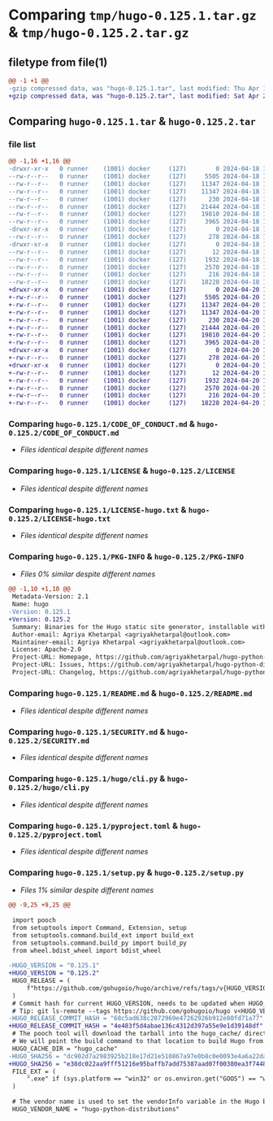 # Comparing `tmp/hugo-0.125.1.tar.gz` & `tmp/hugo-0.125.2.tar.gz`

## filetype from file(1)

```diff
@@ -1 +1 @@
-gzip compressed data, was "hugo-0.125.1.tar", last modified: Thu Apr 18 10:54:37 2024, max compression
+gzip compressed data, was "hugo-0.125.2.tar", last modified: Sat Apr 20 16:24:48 2024, max compression
```

## Comparing `hugo-0.125.1.tar` & `hugo-0.125.2.tar`

### file list

```diff
@@ -1,16 +1,16 @@
-drwxr-xr-x   0 runner    (1001) docker     (127)        0 2024-04-18 10:54:37.450910 hugo-0.125.1/
--rw-r--r--   0 runner    (1001) docker     (127)     5505 2024-04-18 10:54:33.000000 hugo-0.125.1/CODE_OF_CONDUCT.md
--rw-r--r--   0 runner    (1001) docker     (127)    11347 2024-04-18 10:54:33.000000 hugo-0.125.1/LICENSE
--rw-r--r--   0 runner    (1001) docker     (127)    11347 2024-04-18 10:54:33.000000 hugo-0.125.1/LICENSE-hugo.txt
--rw-r--r--   0 runner    (1001) docker     (127)      230 2024-04-18 10:54:33.000000 hugo-0.125.1/MANIFEST.in
--rw-r--r--   0 runner    (1001) docker     (127)    21444 2024-04-18 10:54:37.450910 hugo-0.125.1/PKG-INFO
--rw-r--r--   0 runner    (1001) docker     (127)    19810 2024-04-18 10:54:33.000000 hugo-0.125.1/README.md
--rw-r--r--   0 runner    (1001) docker     (127)     3965 2024-04-18 10:54:33.000000 hugo-0.125.1/SECURITY.md
-drwxr-xr-x   0 runner    (1001) docker     (127)        0 2024-04-18 10:54:37.450910 hugo-0.125.1/hugo/
--rw-r--r--   0 runner    (1001) docker     (127)      278 2024-04-18 10:54:33.000000 hugo-0.125.1/hugo/__main__.py
-drwxr-xr-x   0 runner    (1001) docker     (127)        0 2024-04-18 10:54:37.450910 hugo-0.125.1/hugo/binaries/
--rw-r--r--   0 runner    (1001) docker     (127)       12 2024-04-18 10:54:33.000000 hugo-0.125.1/hugo/binaries/.gitignore
--rw-r--r--   0 runner    (1001) docker     (127)     1932 2024-04-18 10:54:33.000000 hugo-0.125.1/hugo/cli.py
--rw-r--r--   0 runner    (1001) docker     (127)     2570 2024-04-18 10:54:33.000000 hugo-0.125.1/pyproject.toml
--rw-r--r--   0 runner    (1001) docker     (127)      216 2024-04-18 10:54:37.450910 hugo-0.125.1/setup.cfg
--rw-r--r--   0 runner    (1001) docker     (127)    18228 2024-04-18 10:54:33.000000 hugo-0.125.1/setup.py
+drwxr-xr-x   0 runner    (1001) docker     (127)        0 2024-04-20 16:24:48.221486 hugo-0.125.2/
+-rw-r--r--   0 runner    (1001) docker     (127)     5505 2024-04-20 16:24:39.000000 hugo-0.125.2/CODE_OF_CONDUCT.md
+-rw-r--r--   0 runner    (1001) docker     (127)    11347 2024-04-20 16:24:39.000000 hugo-0.125.2/LICENSE
+-rw-r--r--   0 runner    (1001) docker     (127)    11347 2024-04-20 16:24:39.000000 hugo-0.125.2/LICENSE-hugo.txt
+-rw-r--r--   0 runner    (1001) docker     (127)      230 2024-04-20 16:24:39.000000 hugo-0.125.2/MANIFEST.in
+-rw-r--r--   0 runner    (1001) docker     (127)    21444 2024-04-20 16:24:48.221486 hugo-0.125.2/PKG-INFO
+-rw-r--r--   0 runner    (1001) docker     (127)    19810 2024-04-20 16:24:39.000000 hugo-0.125.2/README.md
+-rw-r--r--   0 runner    (1001) docker     (127)     3965 2024-04-20 16:24:39.000000 hugo-0.125.2/SECURITY.md
+drwxr-xr-x   0 runner    (1001) docker     (127)        0 2024-04-20 16:24:48.221486 hugo-0.125.2/hugo/
+-rw-r--r--   0 runner    (1001) docker     (127)      278 2024-04-20 16:24:39.000000 hugo-0.125.2/hugo/__main__.py
+drwxr-xr-x   0 runner    (1001) docker     (127)        0 2024-04-20 16:24:48.221486 hugo-0.125.2/hugo/binaries/
+-rw-r--r--   0 runner    (1001) docker     (127)       12 2024-04-20 16:24:39.000000 hugo-0.125.2/hugo/binaries/.gitignore
+-rw-r--r--   0 runner    (1001) docker     (127)     1932 2024-04-20 16:24:39.000000 hugo-0.125.2/hugo/cli.py
+-rw-r--r--   0 runner    (1001) docker     (127)     2570 2024-04-20 16:24:39.000000 hugo-0.125.2/pyproject.toml
+-rw-r--r--   0 runner    (1001) docker     (127)      216 2024-04-20 16:24:48.221486 hugo-0.125.2/setup.cfg
+-rw-r--r--   0 runner    (1001) docker     (127)    18228 2024-04-20 16:24:39.000000 hugo-0.125.2/setup.py
```

### Comparing `hugo-0.125.1/CODE_OF_CONDUCT.md` & `hugo-0.125.2/CODE_OF_CONDUCT.md`

 * *Files identical despite different names*

### Comparing `hugo-0.125.1/LICENSE` & `hugo-0.125.2/LICENSE`

 * *Files identical despite different names*

### Comparing `hugo-0.125.1/LICENSE-hugo.txt` & `hugo-0.125.2/LICENSE-hugo.txt`

 * *Files identical despite different names*

### Comparing `hugo-0.125.1/PKG-INFO` & `hugo-0.125.2/PKG-INFO`

 * *Files 0% similar despite different names*

```diff
@@ -1,10 +1,10 @@
 Metadata-Version: 2.1
 Name: hugo
-Version: 0.125.1
+Version: 0.125.2
 Summary: Binaries for the Hugo static site generator, installable with pip
 Author-email: Agriya Khetarpal <agriyakhetarpal@outlook.com>
 Maintainer-email: Agriya Khetarpal <agriyakhetarpal@outlook.com>
 License: Apache-2.0
 Project-URL: Homepage, https://github.com/agriyakhetarpal/hugo-python-distributions
 Project-URL: Issues, https://github.com/agriyakhetarpal/hugo-python-distributions/issues
 Project-URL: Changelog, https://github.com/agriyakhetarpal/hugo-python-distributions/releases
```

### Comparing `hugo-0.125.1/README.md` & `hugo-0.125.2/README.md`

 * *Files identical despite different names*

### Comparing `hugo-0.125.1/SECURITY.md` & `hugo-0.125.2/SECURITY.md`

 * *Files identical despite different names*

### Comparing `hugo-0.125.1/hugo/cli.py` & `hugo-0.125.2/hugo/cli.py`

 * *Files identical despite different names*

### Comparing `hugo-0.125.1/pyproject.toml` & `hugo-0.125.2/pyproject.toml`

 * *Files identical despite different names*

### Comparing `hugo-0.125.1/setup.py` & `hugo-0.125.2/setup.py`

 * *Files 1% similar despite different names*

```diff
@@ -9,25 +9,25 @@
 
 import pooch
 from setuptools import Command, Extension, setup
 from setuptools.command.build_ext import build_ext
 from setuptools.command.build_py import build_py
 from wheel.bdist_wheel import bdist_wheel
 
-HUGO_VERSION = "0.125.1"
+HUGO_VERSION = "0.125.2"
 HUGO_RELEASE = (
     f"https://github.com/gohugoio/hugo/archive/refs/tags/v{HUGO_VERSION}.tar.gz"
 )
 # Commit hash for current HUGO_VERSION, needs to be updated when HUGO_VERSION is updated
 # Tip: git ls-remote --tags https://github.com/gohugoio/hugo v<HUGO_VERSION>
-HUGO_RELEASE_COMMIT_HASH = "68c5ad638c2072969e47262926b912e80fd71a77"
+HUGO_RELEASE_COMMIT_HASH = "4e483f5d4abae136c4312d397a55e9e1d39148df"
 # The pooch tool will download the tarball into the hugo_cache/ directory.
 # We will point the build command to that location to build Hugo from source
 HUGO_CACHE_DIR = "hugo_cache"
-HUGO_SHA256 = "dc902d7a2983925b218e17d21e510867a97e0b8c0e0093e4a6a22dabdb21c230"
+HUGO_SHA256 = "e38dc022aa9fff51216e95baffb7add75387aad07f00380ea3f74481bb9643d9"
 FILE_EXT = (
     ".exe" if (sys.platform == "win32" or os.environ.get("GOOS") == "windows") else ""
 )
 
 # The vendor name is used to set the vendorInfo variable in the Hugo binary
 HUGO_VENDOR_NAME = "hugo-python-distributions"
```

